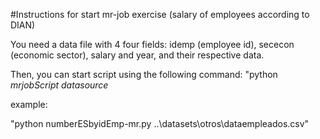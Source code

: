 #Instructions for start mr-job exercise (salary of employees according to DIAN)

You need a data file with 4 four fields: idemp (employee id), sececon (economic sector), salary and year, and their respective data.

Then, you can start script using the following command:
"python *mrjobScript* *datasource* 

example:

"python numberESbyidEmp-mr.py ..\datasets\otros\dataempleados.csv"